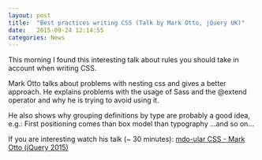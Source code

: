 ```yaml
---
layout: post
title:  "Best practices writing CSS (Talk by Mark Otto, jQuery UK)"
date:   2015-09-24 12:14:55
categories: News
---
```


This morning I found this interesting talk about rules you should take in account when writing CSS.

Mark Otto talks about problems with nesting css and gives a better approach.
He explains problems with the usage of Sass and the @extend operator and why he is trying to avoid using it.
 
He also shows why grouping definitions by type are probably a good idea, e.g.:
First positioning comes than box model than typography ...and so on... 

If you are interesting watch his talk (~ 30 minutes):
[mdo-ular CSS - Mark Otto (jQuery 2015)](http://jqueryuk.com/2015/videos.php?s=mdo-ular-css)

